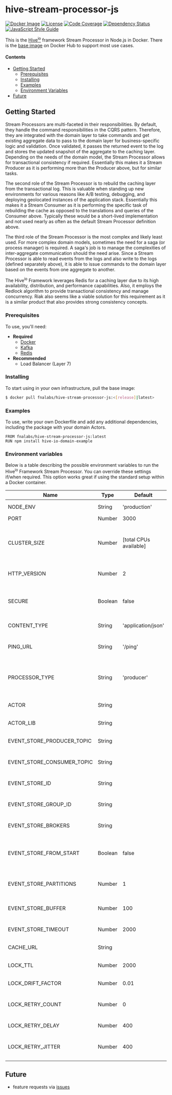 # hive-stream-processor-js

[![Docker Image][docker-image]][docker-url]
[![License][license-image]][license-url]
[![Code Coverage][codecov-image]][codecov-url]
[![Dependency Status][depstat-image]][depstat-url]
[![JavaScript Style Guide][style-image]][style-url]

This is the [Hive<sup>io</sup>](https://hiveframework.io/) framework Stream Processor in Node.js in Docker. There is the [base image](https://hub.docker.com/r/fnalabs/hive-stream-processor-js/) on Docker Hub to support most use cases.

#### Contents
- [Getting Started](#getting-started)
  - [Prerequisites](#prerequisites)
  - [Installing](#installing)
  - [Examples](#examples)
  - [Environment Variables](#environment-variables)
- [Future](#future)

## Getting Started
Stream Processors are multi-faceted in their responsibilities. By default, they handle the command responsibilities in the CQRS pattern. Therefore, they are integrated with the domain layer to take commands and get existing aggregate data to pass to the domain layer for business-specific logic and validation. Once validated, it passes the returned event to the log and stores the updated snapshot of the aggregate to the caching layer. Depending on the needs of the domain model, the Stream Processor allows for transactional consistency if required. Essentially this makes it a Stream Producer as it is performing more than the Producer above, but for similar tasks.

The second role of the Stream Processor is to rebuild the caching layer from the transactional log. This is valuable when standing up new environments for various reasons like A/B testing, debugging, and deploying geolocated instances of the application stack. Essentially this makes it a Stream Consumer as it is performing the specific task of rebuilding the cache as opposed to the translations and queries of the Consumer above. Typically these would be a short-lived implementation and not used nearly as often as the default Stream Processor definition above.

The third role of the Stream Processor is the most complex and likely least used. For more complex domain models, sometimes the need for a saga (or process manager) is required. A saga's job is to manage the complexities of inter-aggregate communication should the need arise. Since a Stream Processor is able to read events from the logs and also write to the logs (defined separately above), it is able to issue commands to the domain layer based on the events from one aggregate to another.

The Hive<sup>io</sup> Framework leverages Redis for a caching layer due to its high availability, distribution, and performance capabilities. Also, it employs the Redlock algorithm to provide transactional consistency and manage concurrency. Riak also seems like a viable solution for this requirement as it is a similar product that also provides strong consistency concepts.

### Prerequisites
To use, you'll need:
- **Required**
  - [Docker](https://www.docker.com/)
  - [Kafka](https://kafka.apache.org/)
  - [Redis](https://redis.io/)
- **Recommended**
  - Load Balancer (Layer 7)

### Installing
To start using in your own infrastructure, pull the base image:
```sh
$ docker pull fnalabs/hive-stream-processor-js:<[release]|latest>
```

### Examples
To use, write your own Dockerfile and add any additional dependencies, including the package with your domain Actors.
```
FROM fnalabs/hive-stream-processor-js:latest
RUN npm install hive-io-domain-example
```

### Environment variables
Below is a table describing the possible environment variables to run the Hive<sup>io</sup> Framework Stream Processor. You can override these settings if/when required. This option works great if using the standard setup within a Docker container.

Name                        | Type     | Default                   | Description
--------------------------- | -------- | ------------------------- | -------------------------------------------------------
NODE_ENV                    | String   | 'production'              | app runtime environment
PORT                        | Number   | 3000                      | app port to listen on
CLUSTER_SIZE                | Number   | [total CPUs available]    | defaults to the total available CPUs allocated to the container or to the size you specify here
HTTP_VERSION                | Number   | 2                         | HTTP version for backward compatibility
SECURE                      | Boolean  | false                     | whether to run server as a secure server or not. defaults to false for certifications
CONTENT_TYPE                | String   | 'application/json'        | HTTP Content Type header to check
PING_URL                    | String   | '/ping'                   | URL to use for shallow health checks for the service
PROCESSOR_TYPE              | String   | 'producer'                | type of Stream Processor you wish to run (can also be 'consumer' or 'stream_processor')
ACTOR                       | String   |                           | Actor (Model) the microservice is responsible for
ACTOR_LIB                   | String   |                           | module where the ACTOR resides
EVENT_STORE_PRODUCER_TOPIC  | String   |                           | Kafka topic the events will be stored under
EVENT_STORE_CONSUMER_TOPIC  | String   |                           | Kafka topic the events will be consumed from
EVENT_STORE_ID              | String   |                           | unique identifier for Kafka client connection
EVENT_STORE_GROUP_ID        | String   |                           | defines Kafka Stream Processor group id
EVENT_STORE_BROKERS         | String   |                           | comma separated URLs where Kafka is hosted
EVENT_STORE_FROM_START      | Boolean  | false                     | tells Stream Processor whether or not to start at the beginning of the topic
EVENT_STORE_PARTITIONS      | Number   | 1                         | tells Stream Processor how many partitions to consume
EVENT_STORE_BUFFER          | Number   | 100                       | maximum number of incoming messages to batch
EVENT_STORE_TIMEOUT         | Number   | 2000                      | time (in `ms`) to poll Kafka for delivery reports
CACHE_URL                   | String   |                           | URL where Redis is hosted
LOCK_TTL                    | Number   | 2000                      | Redlock time to live before lock is released
LOCK_DRIFT_FACTOR           | Number   | 0.01                      | Redlock drift factor setting
LOCK_RETRY_COUNT            | Number   | 0                         | Redlock retry count setting, should be set to zero for concurrency
LOCK_RETRY_DELAY            | Number   | 400                       | Redlock retry delay in milliseconds
LOCK_RETRY_JITTER           | Number   | 400                       | Redlock random retry jitter in milliseconds to randomize retries

## Future
- feature requests via [issues](https://github.com/fnalabs/hive-stream-processor-js/issues)

[docker-image]: https://images.microbadger.com/badges/version/fnalabs/hive-stream-processor-js.svg
[docker-url]: https://hub.docker.com/r/fnalabs/hive-stream-processor-js/

[license-image]: https://img.shields.io/badge/License-Apache%202.0-blue.svg
[license-url]: https://github.com/fnalabs/hive-stream-processor-js/blob/master/LICENSE

[codecov-image]: https://img.shields.io/codecov/c/github/fnalabs/hive-stream-processor-js.svg
[codecov-url]: https://codecov.io/gh/fnalabs/hive-stream-processor-js

[depstat-image]: https://img.shields.io/david/fnalabs/hive-stream-processor-js.svg
[depstat-url]: https://david-dm.org/fnalabs/hive-stream-processor-js

[style-image]: https://img.shields.io/badge/code_style-standard-brightgreen.svg
[style-url]: https://standardjs.com

